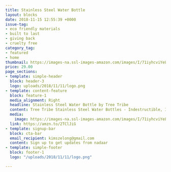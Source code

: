 ```yaml
---
title: Stainless Steel Water Bottle
layout: blocks
date: 2018-11-15 12:55:39 +0000
issue-tag:
- eco friendly materials
- built to last
- giving back
- cruelty free
category_tag:
- featured
- home
thumbnail: https://images-na.ssl-images-amazon.com/images/I/71iyhcviYeL._SL1500_.jpg
price: 29.00
page_sections:
- template: simple-header
  block: header-3
  logo: uploads/2018/11/11/logo.png
- template: content-feature
  block: feature-1
  media_alignment: Right
  headline: Stainless Steel Water Bottle by Tree Tribe
  content: Tree Tribe Stainless Steel Water Bottles - Indestructible, Insulated, Awesome
  media:
    image: https://images-na.ssl-images-amazon.com/images/I/71iyhcviYeL._SL1500_.jpg
  link: https://amzn.to/2TClJiG
- template: signup-bar
  block: cta-bar
  email_recipient: kimszelong@gmail.com
  content: Sign up to get updates from nadaar
- template: simple-footer
  block: footer-1
  logo: "/uploads/2018/11/11/logo.png"

---
```

